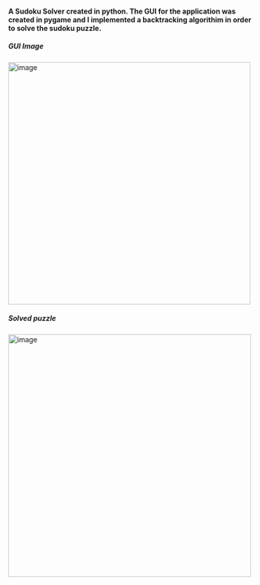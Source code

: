 <h4>
A Sudoku Solver created in python. 
The GUI for the application was created in pygame and I implemented a backtracking algorithim in order to solve the sudoku puzzle.
</h4>

<h5>GUI Image</h5>
<img width="487" alt="image" src="https://user-images.githubusercontent.com/72326930/148665499-7b3de4e5-c70b-48d4-8867-7b402f32a56f.png">

<h5>Solved puzzle</h5>
<img width="488" alt="image" src="https://user-images.githubusercontent.com/72326930/148665513-218a3783-abc9-4996-a878-03e9d014f7a2.png">
